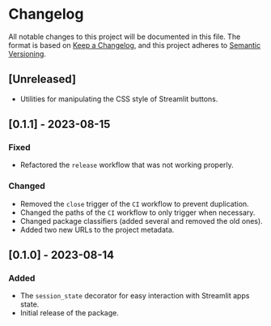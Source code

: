 # Changelog

All notable changes to this project will be documented in this file. The format
is based on [Keep a Changelog](https://keepachangelog.com/en/1.1.0/), and this
project adheres to [Semantic Versioning](https://semver.org/spec/v2.0.0.html).

## [Unreleased]

- Utilities for manipulating the CSS style of Streamlit buttons.

## [0.1.1] - 2023-08-15

### Fixed

- Refactored the `release` workflow that was not working properly.

### Changed

- Removed the `close` trigger of the `CI` workflow to prevent duplication.
- Changed the paths of the `CI` workflow to only trigger when necessary.
- Changed package classifiers (added several and removed the old ones).
- Added two new URLs to the project metadata.

## [0.1.0] - 2023-08-14

### Added

- The `session_state` decorator for easy interaction with Streamlit apps state.
- Initial release of the package.
